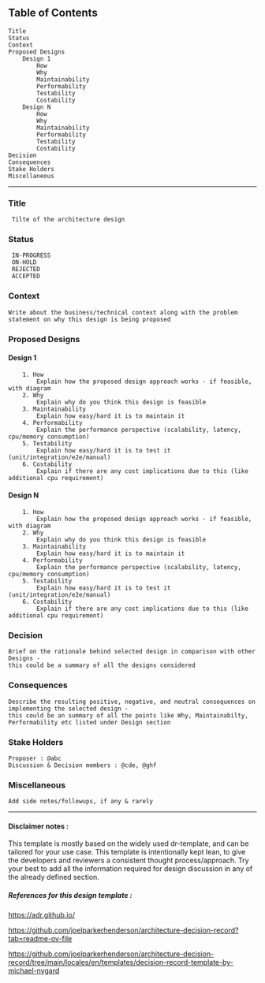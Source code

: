 ## Table of Contents
    Title
    Status
    Context
    Proposed Designs
        Design 1
            How
            Why
            Maintainability
            Performability
            Testability
            Costability
        Design N
            How
            Why
            Maintainability
            Performability
            Testability
            Costability
    Decision
    Consequences
    Stake Holders
    Miscellaneous

************************************************************************************************************************************************************************************************

### Title

     Tilte of the architecture design

### Status

     IN-PROGRESS 
     ON-HOLD 
     REJECTED
     ACCEPTED

### Context

    Write about the business/technical context along with the problem statement on why this design is being proposed

### Proposed Designs

#### Design 1
        1. How
            Explain how the proposed design approach works - if feasible, with diagram
        2. Why
            Explain why do you think this design is feasible
        3. Maintainability
            Explain how easy/hard it is to maintain it
        4. Performability
            Explain the performance perspective (scalability, latency, cpu/memory consumption)
        5. Testability
            Explain how easy/hard it is to test it (unit/integration/e2e/manual)
        6. Costability
            Explain if there are any cost implications due to this (like additional cpu requirement)

#### Design N
        1. How
            Explain how the proposed design approach works - if feasible, with diagram
        2. Why
            Explain why do you think this design is feasible
        3. Maintainability
            Explain how easy/hard it is to maintain it
        4. Performability
            Explain the performance perspective (scalability, latency, cpu/memory consumption)
        5. Testability
            Explain how easy/hard it is to test it (unit/integration/e2e/manual)
        6. Costability
            Explain if there are any cost implications due to this (like additional cpu requirement)

### Decision

    Brief on the rationale behind selected design in comparison with other Designs -
    this could be a summary of all the designs considered

### Consequences

    Describe the resulting positive, negative, and neutral consequences on implementing the selected design -
    this could be an summary of all the points like Why, Maintainabilty, Performability etc listed under Design section

### Stake Holders

    Proposer : @abc
    Discussion & Decision members : @cde, @ghf

### Miscellaneous

    Add side notes/followups, if any & rarely


************************************************************************************************************************************************************************************************

#### Disclaimer notes :

This template is mostly based on the widely used dr-template, and can be tailored for your use case. 
This template is intentionally kept lean, to give the developers and reviewers a consistent thought process/approach. 
Try your best to add all the information required for design discussion in any of the already defined section.

##### References for this design template :

https://adr.github.io/

https://github.com/joelparkerhenderson/architecture-decision-record?tab=readme-ov-file

https://github.com/joelparkerhenderson/architecture-decision-record/tree/main/locales/en/templates/decision-record-template-by-michael-nygard
